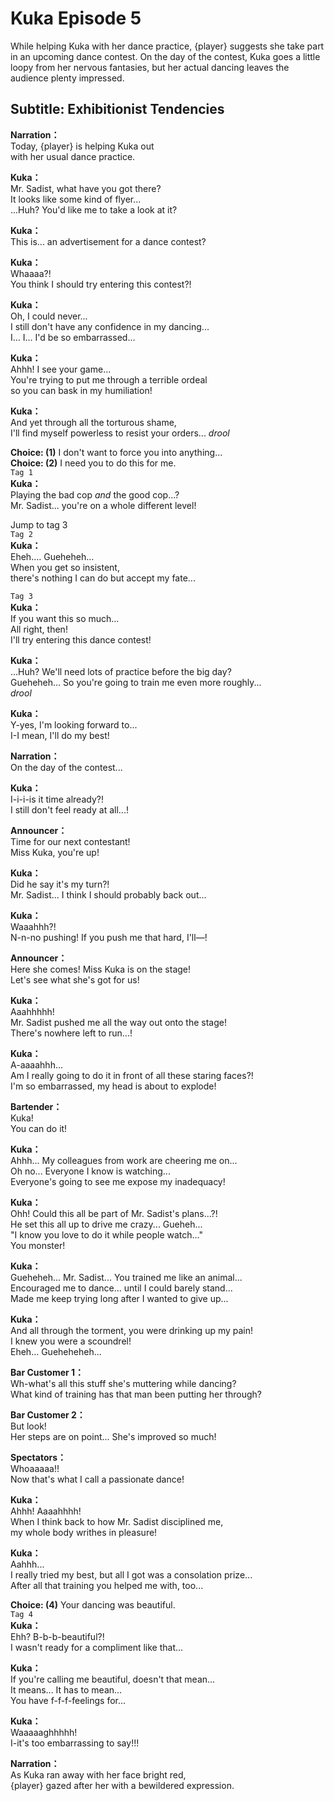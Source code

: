 # Kuka Episode 5
While helping Kuka with her dance practice, {player} suggests she take part in an upcoming dance contest. On the day of the contest, Kuka goes a little loopy from her nervous fantasies, but her actual dancing leaves the audience plenty impressed.
  
## Subtitle: Exhibitionist Tendencies
  
**Narration：**  
Today, {player} is helping Kuka out  
with her usual dance practice.  
  
**Kuka：**  
Mr. Sadist, what have you got there?  
It looks like some kind of flyer...  
...Huh? You'd like me to take a look at it?  
  
**Kuka：**  
This is... an advertisement for a dance contest?  
  
**Kuka：**  
Whaaaa?!  
You think I should try entering this contest?!  
  
**Kuka：**  
Oh, I could never...  
I still don't have any confidence in my dancing...  
I... I... I'd be so embarrassed...  
  
**Kuka：**  
Ahhh! I see your game...  
You're trying to put me through a terrible ordeal  
so you can bask in my humiliation!  
  
**Kuka：**  
And yet through all the torturous shame,  
I'll find myself powerless to resist your orders... *drool*  
  
**Choice: (1)**  I don't want to force you into anything...  
**Choice: (2)**  I need you to do this for me.  
`Tag 1`  
**Kuka：**  
Playing the bad cop *and* the good cop...?  
Mr. Sadist... you're on a whole different level!  
  
Jump to tag 3  
`Tag 2`  
**Kuka：**  
Eheh.... Gueheheh...  
When you get so insistent,  
there's nothing I can do but accept my fate...  
  
`Tag 3`  
**Kuka：**  
If you want this so much...  
All right, then!  
I'll try entering this dance contest!  
  
**Kuka：**  
...Huh? We'll need lots of practice before the big day?  
Gueheheh... So you're going to train me even more roughly...  
*drool*  
  
**Kuka：**  
Y-yes, I'm looking forward to...  
I-I mean, I'll do my best!  
  
**Narration：**  
On the day of the contest...  
  
**Kuka：**  
I-i-i-is it time already?!  
I still don't feel ready at all...!  
  
**Announcer：**  
Time for our next contestant!  
Miss Kuka, you're up!  
  
**Kuka：**  
Did he say it's my turn?!  
Mr. Sadist... I think I should probably back out...  
  
**Kuka：**  
Waaahhh?!  
N-n-no pushing! If you push me that hard, I'll—!  
  
**Announcer：**  
Here she comes! Miss Kuka is on the stage!  
Let's see what she's got for us!  
  
**Kuka：**  
Aaahhhhh!  
Mr. Sadist pushed me all the way out onto the stage!  
There's nowhere left to run...!  
  
**Kuka：**  
A-aaaahhh...  
Am I really going to do it in front of all these staring faces?!  
I'm so embarrassed, my head is about to explode!  
  
**Bartender：**  
Kuka!  
You can do it!  
  
**Kuka：**  
Ahhh... My colleagues from work are cheering me on...  
Oh no... Everyone I know is watching...  
Everyone's going to see me expose my inadequacy!  
  
**Kuka：**  
Ohh! Could this all be part of Mr. Sadist's plans...?!  
He set this all up to drive me crazy... Gueheh...  
\"I know you love to do it while people watch...\"  
 You monster!  
  
**Kuka：**  
Gueheheh... Mr. Sadist... You trained me like an animal...  
Encouraged me to dance... until I could barely stand...  
Made me keep trying long after I wanted to give up...  
  
**Kuka：**  
And all through the torment, you were drinking up my pain!  
I knew you were a scoundrel!  
Eheh... Gueheheheh...  
  
**Bar Customer 1：**  
Wh-what's all this stuff she's muttering while dancing?  
What kind of training has that man been putting her through?  
  
**Bar Customer 2：**  
But look!  
Her steps are on point... She's improved so much!  
  
**Spectators：**  
Whoaaaaa!!  
Now that's what I call a passionate dance!  
  
**Kuka：**  
Ahhh! Aaaahhhh!  
When I think back to how Mr. Sadist disciplined me,  
my whole body writhes in pleasure!  
  
**Kuka：**  
Aahhh...  
I really tried my best, but all I got was a consolation prize...  
After all that training you helped me with, too...  
  
**Choice: (4)**  Your dancing was beautiful.  
`Tag 4`  
**Kuka：**  
Ehh? B-b-b-beautiful?!  
I wasn't ready for a compliment like that...  
  
**Kuka：**  
If you're calling me beautiful, doesn't that mean...  
It means... It has to mean...  
You have f-f-f-feelings for...  
  
**Kuka：**  
Waaaaaghhhhh!  
I-it's too embarrassing to say!!!  
  
**Narration：**  
As Kuka ran away with her face bright red,  
{player} gazed after her with a bewildered expression.  
